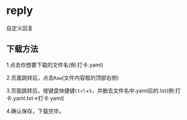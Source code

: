 # reply

自定义回复

## 下载方法

1.点击你想要下载的文件名(例:打卡.yaml)

2.页面跳转后，点击`Raw`(文件内容框的顶部右侧)

3.页面跳转后，按键盘快捷键`Ctrl`+`S`，并删去文件名中.yaml后的.txt(例:打卡.yaml.txt→打卡.yaml)

4.确认保存，下载完毕。